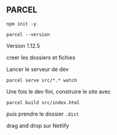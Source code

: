 ## PARCEL

```
npm init -y
```

```
parcel --version
```

Version 1.12.5

creer les dossiers et fichies

Lancer le serveur de dev

```
parcel serve src/*.* watch
```

Une fois le dev fini, construire le site avec

```
parcel build src/index.html
```

puis prendre le dossier `.dist`

drag and drop sur Netlify
